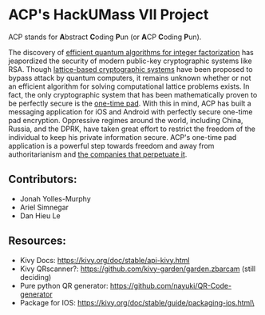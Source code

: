 # ACP's HackUMass VII Project

ACP stands for **A**bstract **C**oding **P**un (or **A**CP  **C**oding **P**un).

The discovery of [efficient quantum algorithms for integer factorization](https://en.wikipedia.org/wiki/Shor%27s_algorithm) has jeapordized the security of modern public-key cryptographic systems like RSA. Though [lattice-based cryptographic systems](https://en.wikipedia.org/wiki/Lattice-based_cryptography) have been proposed to bypass attack by quantum computers, it remains unknown whether or not an efficient algorithm for solving computational lattice problems exists. In fact, the only cryptographic system that has been mathematically proven to be perfectly secure is the [one-time pad](https://en.wikipedia.org/wiki/One-time_pad). With this in mind, ACP has built a messaging application for iOS and Android with perfectly secure one-time pad encryption. Oppressive regimes around the world, including China, Russia, and the DPRK, have taken great effort to restrict the freedom of the individual to keep his private information secure. ACP's one-time pad application is a powerful step towards freedom and away from authoritarianism and [the companies that perpetuate it](https://www.wired.com/story/apple-china-censorship-apps-flag/).

## Contributors:
 - Jonah Yolles-Murphy
 - Ariel Simnegar
 - Dan Hieu Le

 ## Resources:
 - Kivy Docs: https://kivy.org/doc/stable/api-kivy.html
 - Kivy QRscanner?: https://github.com/kivy-garden/garden.zbarcam (still deciding)
 - Pure python QR generator: https://github.com/nayuki/QR-Code-generator
 - Package for IOS: https://kivy.org/doc/stable/guide/packaging-ios.html\
